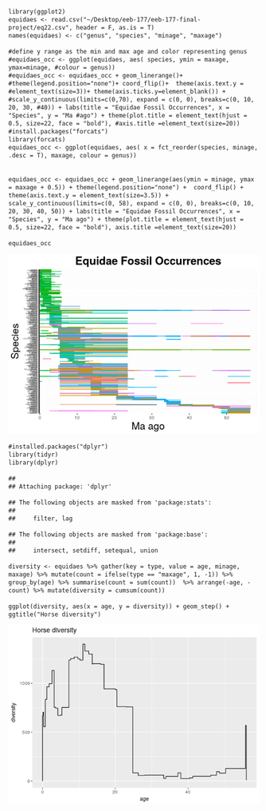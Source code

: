     library(ggplot2)
    equidaes <- read.csv("~/Desktop/eeb-177/eeb-177-final-project/eq22.csv", header = F, as.is = T)
    names(equidaes) <- c("genus", "species", "minage", "maxage")

    #define y range as the min and max age and color representing genus
    #equidaes_occ <- ggplot(equidaes, aes( species, ymin = maxage, ymax=minage, #colour = genus))
    #equidaes_occ <- equidaes_occ + geom_linerange()+ #theme(legend.position="none")+ coord_flip()+  theme(axis.text.y = #element_text(size=3))+ theme(axis.ticks.y=element_blank()) + #scale_y_continuous(limits=c(0,70), expand = c(0, 0), breaks=c(0, 10, 20, 30, #40)) + labs(title = "Equidae Fossil Occurrences", x = "Species", y = "Ma #ago") + theme(plot.title = element_text(hjust = 0.5, size=22, face = "bold"), #axis.title =element_text(size=20))
    #install.packages("forcats")
    library(forcats)
    equidaes_occ <- ggplot(equidaes, aes( x = fct_reorder(species, minage, .desc = T), maxage, colour = genus))


    equidaes_occ <- equidaes_occ + geom_linerange(aes(ymin = minage, ymax = maxage + 0.5)) + theme(legend.position="none") +  coord_flip() +  theme(axis.text.y = element_text(size=3.5)) + scale_y_continuous(limits=c(0, 58), expand = c(0, 0), breaks=c(0, 10, 20, 30, 40, 50)) + labs(title = "Equidae Fossil Occurrences", x = "Species", y = "Ma ago") + theme(plot.title = element_text(hjust = 0.5, size=22, face = "bold"), axis.title =element_text(size=20)) 

    equidaes_occ

![](eq_occ_div_graph_files/figure-markdown_strict/unnamed-chunk-1-1.png)

    #installed.packages("dplyr")
    library(tidyr)
    library(dplyr)

    ## 
    ## Attaching package: 'dplyr'

    ## The following objects are masked from 'package:stats':
    ## 
    ##     filter, lag

    ## The following objects are masked from 'package:base':
    ## 
    ##     intersect, setdiff, setequal, union

    diversity <- equidaes %>% gather(key = type, value = age, minage, maxage) %>% mutate(count = ifelse(type == "maxage", 1, -1)) %>% group_by(age) %>% summarise(count = sum(count))  %>% arrange(-age, -count) %>% mutate(diversity = cumsum(count)) 

    ggplot(diversity, aes(x = age, y = diversity)) + geom_step() + ggtitle("Horse diversity")

![](eq_occ_div_graph_files/figure-markdown_strict/unnamed-chunk-1-2.png)
